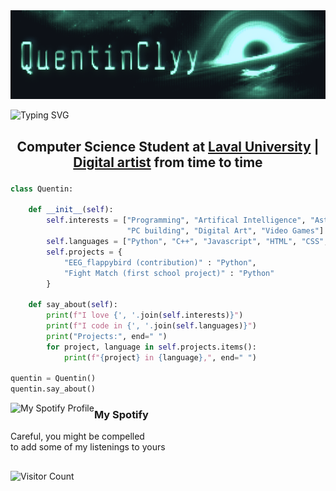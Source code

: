 <!-- banner section -->

<img src="https://github.com/QuentinClyy/QuentinClyy/blob/main/assets/QuentinClyy.png">

![Typing SVG](https://readme-typing-svg.demolab.com?font=Share+Tech+Mono&size=80&pause=700&color=20FF91&center=true&width=1906&height=150&lines=echo+%27Hi%2C+my+name+is+Quentin%27;echo+%27Welcome+to+my+GitHub%27)  

<!-- Me section -->

<h2 align="center">
  Computer Science Student at <a href="https://www.ulaval.ca">Laval University</a> |  <a href=https://www.instagram.com/quentinsshit/>Digital artist</a> from time to time</p>
</h2>

<!-- Code section -->

```python
class Quentin:

    def __init__(self):
        self.interests = ["Programming", "Artifical Intelligence", "Astrophysics",
                          "PC building", "Digital Art", "Video Games"]
        self.languages = ["Python", "C++", "Javascript", "HTML", "CSS", "MySQL"]
        self.projects = {
            "EEG_flappybird (contribution)" : "Python",
            "Fight Match (first school project)" : "Python"
        }
    
    def say_about(self):
        print(f"I love {', '.join(self.interests)}")
        print(f"I code in {', '.join(self.languages)}")
        print("Projects:", end=" ")
        for project, language in self.projects.items():
            print(f"{project} in {language},", end=" ")

quentin = Quentin()
quentin.say_about()
```

<!-- Spotify section -->

<img align="left" src="https://spotify-github-profile.kittinanx.com/api/view?uid=awyeahhhh&cover_image=true&theme=novatorem&show_offline=false&background_color=121212&interchange=false&bar_color=36dd87&bar_color_cover=false" alt="My Spotify Profile"/>

<div>
  <h3 align="left">My Spotify</h3>
  <p align="left">
    Careful, you might be compelled<br>
    to add some of my listenings to yours
  </p>
</div>

##  

![Visitor Count](https://profile-counter.glitch.me/QuentinClyy/count.svg)  
